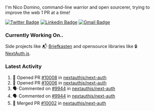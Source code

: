 
I'm Nico Domino, command-line warrior and open sourcerer, trying to improve the web 1 PR at a time!

[![Twitter Badge](https://img.shields.io/badge/-@ndom91-1ca0f1?style=flat-square&labelColor=1ca0f1&logo=twitter&logoColor=white&link=https://twitter.com/ndom91)](https://twitter.com/ndom91) [![Linkedin Badge](https://img.shields.io/badge/-ndom91-blue?style=flat-square&logo=Linkedin&logoColor=white&link=https://www.linkedin.com/in/ndom91/)](https://www.linkedin.com/in/ndom91/) [![Gmail Badge](https://img.shields.io/badge/-yo@ndo.dev-c14438?style=flat-square&logo=mail.ru&logoColor=white&link=mailto:yo@ndo.dev)](mailto:yo@ndo.dev)

### Currently Working On..

Side projects like 📬 [Briefkasten](https://briefkastenhq.com) and opensource libraries like 🔒 [NextAuth.js](https://github.com/nextauthjs/next-auth).

<!--START_SECTION_PROFILE_VIEWS:readme-info-->
<!--END_SECTION_PROFILE_VIEWS:readme-info-->

<!--START_SECTION_DAILY_COMMIT:readme-info-->
<!--END_SECTION_DAILY_COMMIT:readme-info-->

<!--START_SECTION_WEEKLY_COMMIT:readme-info-->
<!--END_SECTION_WEEKLY_COMMIT:readme-info-->

### Latest Activity

<!--START_SECTION:activity-->
1. 💪 Opened PR [#10008](https://github.com/nextauthjs/next-auth/pull/10008) in [nextauthjs/next-auth](https://github.com/nextauthjs/next-auth)
2. 💪 Opened PR [#10006](https://github.com/nextauthjs/next-auth/pull/10006) in [nextauthjs/next-auth](https://github.com/nextauthjs/next-auth)
3. 🗣 Commented on [#9944](https://github.com/nextauthjs/next-auth/pull/9944#issuecomment-1937866489) in [nextauthjs/next-auth](https://github.com/nextauthjs/next-auth)
4. 🗣 Commented on [#9944](https://github.com/nextauthjs/next-auth/pull/9944#issuecomment-1937866059) in [nextauthjs/next-auth](https://github.com/nextauthjs/next-auth)
5. 🎉 Merged PR [#10002](https://github.com/nextauthjs/next-auth/pull/10002) in [nextauthjs/next-auth](https://github.com/nextauthjs/next-auth)
<!--END_SECTION:activity-->
